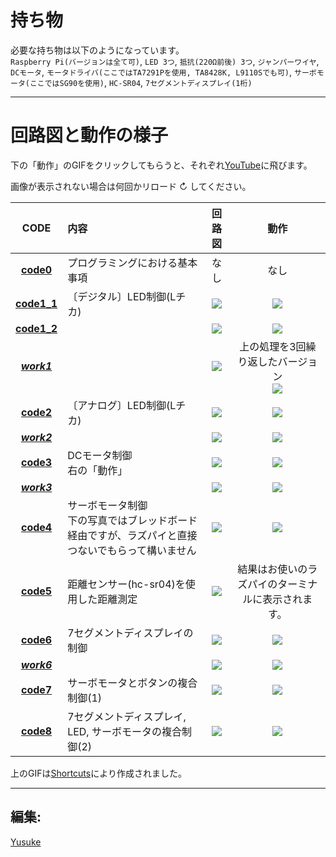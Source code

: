 
# 持ち物  

必要な持ち物は以下のようになっています。  
`Raspberry Pi(バージョンは全て可)`, `LED 3つ`, `抵抗(220Ω前後) 3つ`, `ジャンパーワイヤ`, `DCモータ`, `モータドライバ(ここではTA7291Pを使用, TA8428K, L9110Sでも可)`, `サーボモータ(ここではSG90を使用)`, `HC-SR04`, `7セグメントディスプレイ(1桁)`  


-----  

# 回路図と動作の様子

下の「動作」のGIFをクリックしてもらうと、それぞれ[YouTube](https://www.youtube.com/playlist?list=PLBOs6NGusnU1Qgf4UFUSh9lwwz9MMNg9b)に飛びます。  

画像が表示されない場合は何回かリロード ↻ してください。  

|CODE|内容|回路図|動作|
|:---:|:---|:---:|:---:|
|**[code0](https://github.com/DTK-CreativeStudio/Course/blob/master/RaspberryPi/code0.py)**|プログラミングにおける基本事項|なし|なし|
|**[code1_1](https://github.com/DTK-CreativeStudio/Course/blob/master/RaspberryPi/code1_1.py)**|〔デジタル〕LED制御(Lチカ)|![](https://github.com/DTK-CreativeStudio/Course/blob/master/image/circuits/RaspberryPi/image/code1_1.png)|[![](https://github.com/DTK-CreativeStudio/Course/blob/master/image/circuits/RaspberryPi/gif/code1_1.GIF)](https://youtu.be/eJ1BviUvmLA)|
|**[code1_2](https://github.com/DTK-CreativeStudio/Course/blob/master/RaspberryPi/code1_2.py)**||![](https://github.com/DTK-CreativeStudio/Course/blob/master/image/circuits/RaspberryPi/image/code1_2.png)|[![](https://github.com/DTK-CreativeStudio/Course/blob/master/image/circuits/RaspberryPi/gif/code1_2.GIF)](https://youtu.be/ufXmvyA9aUg)|
|***[work1](https://github.com/DTK-CreativeStudio/Course/blob/master/RaspberryPi/work1.py)***||![](https://github.com/DTK-CreativeStudio/Course/blob/master/image/circuits/RaspberryPi/image/code1_2.png)|上の処理を3回繰り返したバージョン<br>[![](https://github.com/DTK-CreativeStudio/Course/blob/master/image/circuits/RaspberryPi/gif/code1_2.GIF)](https://youtu.be/_vWANHWXQmQ)|
|**[code2](https://github.com/DTK-CreativeStudio/Course/blob/master/RaspberryPi/code2.py)**|〔アナログ〕LED制御(Lチカ)|![](https://github.com/DTK-CreativeStudio/Course/blob/master/image/circuits/RaspberryPi/image/code1_1.png)|[![](https://github.com/DTK-CreativeStudio/Course/blob/master/image/circuits/RaspberryPi/gif/code2.GIF)](https://youtu.be/s0iXcVvPKEs)|
|***[work2](https://github.com/DTK-CreativeStudio/Course/blob/master/RaspberryPi/work2.py)***||![](https://github.com/DTK-CreativeStudio/Course/blob/master/image/circuits/RaspberryPi/image/code1_2.png)|[![](https://github.com/DTK-CreativeStudio/Course/blob/master/image/circuits/RaspberryPi/gif/work2.GIF)](https://youtu.be/bPJRDlDThPw)|
|**[code3](https://github.com/DTK-CreativeStudio/Course/blob/master/RaspberryPi/code3.py)**|DCモータ制御<br>右の「動作」|![](https://github.com/DTK-CreativeStudio/Course/blob/master/image/circuits/RaspberryPi/image/code3.png)|[![](https://github.com/DTK-CreativeStudio/Course/blob/master/image/circuits/RaspberryPi/gif/code3.GIF)](https://youtu.be/csHwBrTciso)|
|***[work3](https://github.com/DTK-CreativeStudio/Course/blob/master/RaspberryPi/work3.py)***||![](https://github.com/DTK-CreativeStudio/Course/blob/master/image/circuits/RaspberryPi/image/code3.png)|[![](https://github.com/DTK-CreativeStudio/Course/blob/master/image/circuits/RaspberryPi/gif/work3.GIF)](https://youtu.be/8tdyDmfgcnQ)|
|**[code4](https://github.com/DTK-CreativeStudio/Course/blob/master/RaspberryPi/code4.py)**|サーボモータ制御<br>下の写真ではブレッドボード経由ですが、ラズパイと直接つないでもらって構いません|![](https://github.com/DTK-CreativeStudio/Course/blob/master/image/circuits/RaspberryPi/image/code4.png)|[![](https://github.com/DTK-CreativeStudio/Course/blob/master/image/circuits/RaspberryPi/gif/code4.GIF)](https://youtu.be/OLJFoFoytfY)|
|**[code5](https://github.com/DTK-CreativeStudio/Course/blob/master/RaspberryPi/code5.py)**|距離センサー(hc-sr04)を使用した距離測定|![](https://github.com/DTK-CreativeStudio/Course/blob/master/image/circuits/RaspberryPi/image/code5.png)|結果はお使いのラズパイのターミナルに表示されます。|
|**[code6](https://github.com/DTK-CreativeStudio/Course/blob/master/RaspberryPi/code6.py)**|7セグメントディスプレイの制御|![](https://github.com/DTK-CreativeStudio/Course/blob/master/image/circuits/RaspberryPi/image/code6.png)|[![](https://github.com/DTK-CreativeStudio/Course/blob/master/image/circuits/RaspberryPi/gif/code6.GIF)](https://youtu.be/vJSpBa3oMBk)|
|***[work6](https://github.com/DTK-CreativeStudio/Course/blob/master/RaspberryPi/work6.py)***||![](https://github.com/DTK-CreativeStudio/Course/blob/master/image/circuits/RaspberryPi/image/code6.png)|[![](https://github.com/DTK-CreativeStudio/Course/blob/master/image/circuits/RaspberryPi/gif/work6.GIF)](https://youtu.be/c-bwxFShA1c)|
|**[code7](https://github.com/DTK-CreativeStudio/Course/blob/master/RaspberryPi/code7.py)**|サーボモータとボタンの複合制御(1)|![](https://github.com/DTK-CreativeStudio/Course/blob/master/image/circuits/RaspberryPi/image/code7.png)|[![](https://github.com/DTK-CreativeStudio/Course/blob/master/image/circuits/RaspberryPi/gif/code7.GIF)](https://youtu.be/Khoba3LUv0A)|
|**[code8](https://github.com/DTK-CreativeStudio/Course/blob/master/RaspberryPi/code8.py)**|7セグメントディスプレイ, LED, サーボモータの複合制御(2)|![](https://github.com/DTK-CreativeStudio/Course/blob/master/image/circuits/RaspberryPi/image/code8.png)|[![](https://github.com/DTK-CreativeStudio/Course/blob/master/image/circuits/RaspberryPi/gif/code8.GIF)](https://youtu.be/C6DrOzuDpb0)|  


上のGIFは[Shortcuts](https://github.com/DTK-CreativeStudio/Course/blob/master/shortcuts/)により作成されました。  

---

## 編集:  
[Yusuke](https://github.com/yusuke-1105)
